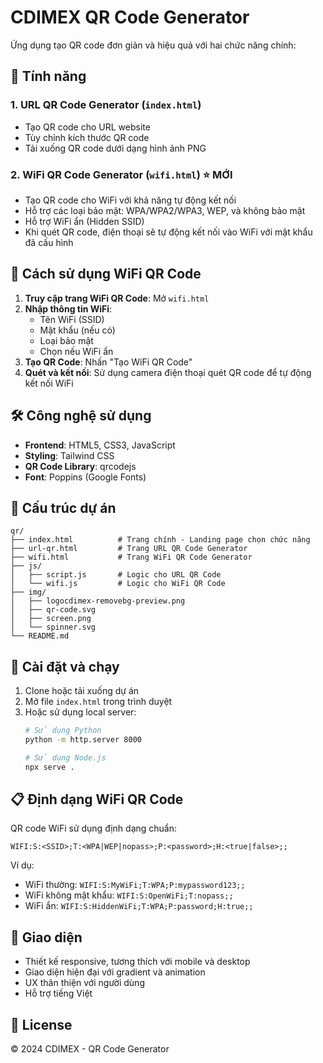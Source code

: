 # CDIMEX QR Code Generator

Ứng dụng tạo QR code đơn giản và hiệu quả với hai chức năng chính:

## 🚀 Tính năng

### 1. URL QR Code Generator (`index.html`)
- Tạo QR code cho URL website
- Tùy chỉnh kích thước QR code
- Tải xuống QR code dưới dạng hình ảnh PNG

### 2. WiFi QR Code Generator (`wifi.html`) ⭐ MỚI
- Tạo QR code cho WiFi với khả năng tự động kết nối
- Hỗ trợ các loại bảo mật: WPA/WPA2/WPA3, WEP, và không bảo mật
- Hỗ trợ WiFi ẩn (Hidden SSID)
- Khi quét QR code, điện thoại sẽ tự động kết nối vào WiFi với mật khẩu đã cấu hình

## 📱 Cách sử dụng WiFi QR Code

1. **Truy cập trang WiFi QR Code**: Mở `wifi.html`
2. **Nhập thông tin WiFi**:
   - Tên WiFi (SSID)
   - Mật khẩu (nếu có)
   - Loại bảo mật
   - Chọn nếu WiFi ẩn
3. **Tạo QR Code**: Nhấn "Tạo WiFi QR Code"
4. **Quét và kết nối**: Sử dụng camera điện thoại quét QR code để tự động kết nối WiFi

## 🛠️ Công nghệ sử dụng

- **Frontend**: HTML5, CSS3, JavaScript
- **Styling**: Tailwind CSS
- **QR Code Library**: qrcodejs
- **Font**: Poppins (Google Fonts)

## 📁 Cấu trúc dự án

```
qr/
├── index.html          # Trang chính - Landing page chọn chức năng
├── url-qr.html         # Trang URL QR Code Generator
├── wifi.html           # Trang WiFi QR Code Generator
├── js/
│   ├── script.js       # Logic cho URL QR Code
│   └── wifi.js         # Logic cho WiFi QR Code
├── img/
│   ├── logocdimex-removebg-preview.png
│   ├── qr-code.svg
│   ├── screen.png
│   └── spinner.svg
└── README.md
```

## 🔧 Cài đặt và chạy

1. Clone hoặc tải xuống dự án
2. Mở file `index.html` trong trình duyệt
3. Hoặc sử dụng local server:
   ```bash
   # Sử dụng Python
   python -m http.server 8000
   
   # Sử dụng Node.js
   npx serve .
   ```

## 📋 Định dạng WiFi QR Code

QR code WiFi sử dụng định dạng chuẩn:
```
WIFI:S:<SSID>;T:<WPA|WEP|nopass>;P:<password>;H:<true|false>;;
```

Ví dụ:
- WiFi thường: `WIFI:S:MyWiFi;T:WPA;P:mypassword123;;`
- WiFi không mật khẩu: `WIFI:S:OpenWiFi;T:nopass;;`
- WiFi ẩn: `WIFI:S:HiddenWiFi;T:WPA;P:password;H:true;;`

## 🎨 Giao diện

- Thiết kế responsive, tương thích với mobile và desktop
- Giao diện hiện đại với gradient và animation
- UX thân thiện với người dùng
- Hỗ trợ tiếng Việt

## 📄 License

© 2024 CDIMEX - QR Code Generator
